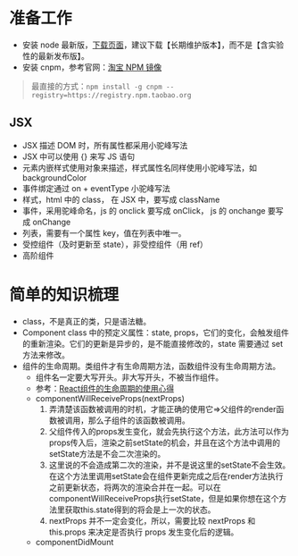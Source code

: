 # 准备工作
* 安装 node 最新版，[下载页面](https://nodejs.org/zh-cn/)，建议下载【长期维护版本】，而不是【含实验性的最新发布版】。
* 安装 cnpm，参考官网：[淘宝 NPM 镜像](https://npm.taobao.org/)
> 最直接的方式：`npm install -g cnpm --registry=https://registry.npm.taobao.org`

## JSX
* JSX 描述 DOM 时，所有属性都采用小驼峰写法
* JSX 中可以使用 {} 来写 JS 语句
* 元素内嵌样式使用对象来描述，样式属性名同样使用小驼峰写法，如 backgroundColor 
* 事件绑定通过 on + eventType 小驼峰写法
* 样式，html 中的 class， 在 JSX 中，要写成 className
* 事件，采用驼峰命名，js 的 onclick 要写成 onClick， js 的 onchange 要写成 onChange
* 列表，需要有一个属性 key，值在列表中唯一。
* 受控组件（及时更新至 state），非受控组件（用 ref）
* 高阶组件

# 简单的知识梳理
* class，不是真正的类，只是语法糖。
* Component class 中的预定义属性：state, props，它们的变化，会触发组件的重新渲染。它们的更新是异步的，是不能直接修改的，state 需要通过 set 方法来修改。
* 组件的生命周期。类组件才有生命周期方法，函数组件没有生命周期方法。
    * 组件名一定要大写开头。非大写开头，不被当作组件。
    * 参考：[React组件的生命周期的使用心得](https://www.jianshu.com/p/8b18543b90b7)
    * componentWillReceiveProps(nextProps)
        1. 弄清楚该函数被调用的时机，才能正确的使用它=>父组件的render函数被调用，那么子组件的该函数被调用。
        1. 父组件传入的props发生变化，就会先执行这个方法，此方法可以作为props传入后，渲染之前setState的机会，并且在这个方法中调用的setState方法是不会二次渲染的。
        1. 这里说的不会造成第二次的渲染，并不是说这里的setState不会生效。在这个方法里调用setState会在组件更新完成之后在render方法执行之前更新状态，将两次的渲染合并在一起。可以在componentWillReceiveProps执行setState，但是如果你想在这个方法里获取this.state得到的将会是上一次的状态。
        1. nextProps 并不一定会变化，所以，需要比较 nextProps 和 this.props 来决定是否执行 props 发生变化后的逻辑。
    * componentDidMount
